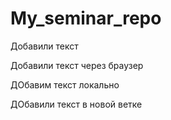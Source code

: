 ﻿# My_seminar_repo

Добавили текст

Добавили текст через браузер

ДОбавим текст локально

ДОбавили текст в новой ветке 
